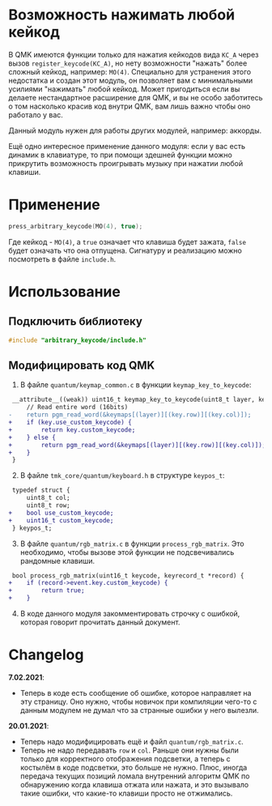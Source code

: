 # Возможность нажимать любой кейкод

В QMK имеются функции только для нажатия кейкодов вида `KC_A` через вызов `register_keycode(KC_A)`, но нету возможности "нажать" более сложный кейкод, например: `MO(4)`. Специально для устранения этого недостатка и создан этот модуль, он позволяет вам с минимальными усилиями "нажимать" любой кейкод. Может пригодиться если вы делаете нестандартное расширение для QMK, и вы не особо заботитесь о том насколько красив код внутри QMK, вам лишь важно чтобы оно работало у вас.

Данный модуль нужен для работы других модулей, например: аккорды.

Ещё одно интересное применение данного модуля: если у вас есть динамик в клавиатуре, то при помощи здешней функции можно прикрутить возможность проигрывать музыку при нажатии любой клавиши.

# Применение

```c
press_arbitrary_keycode(MO(4), true);
```

Где кейкод - `MO(4)`, а `true` означает что клавиша будет зажата, `false` будет означать что она отпущена. Сигнатуру и реализацию можно посмотреть в файле `include.h`.

# Использование

## Подключить библиотеку

```c
#include "arbitrary_keycode/include.h"
```

## Модифицировать код QMK

1. В файле `quantum/keymap_common.c` в функции `keymap_key_to_keycode`:
```diff
 __attribute__((weak)) uint16_t keymap_key_to_keycode(uint8_t layer, keypos_t key) {
     // Read entire word (16bits)
-    return pgm_read_word(&keymaps[(layer)][(key.row)][(key.col)]);
+    if (key.use_custom_keycode) {
+        return key.custom_keycode;
+    } else {
+        return pgm_read_word(&keymaps[(layer)][(key.row)][(key.col)]);
+    }
 }
```

2. В файле `tmk_core/quantum/keyboard.h` в структуре `keypos_t`:
```diff
 typedef struct {
     uint8_t col;
     uint8_t row;
+    bool use_custom_keycode;
+    uint16_t custom_keycode;
 } keypos_t;
```

3. В файле `quantum/rgb_matrix.c` в функции `process_rgb_matrix`. Это необходимо, чтобы вызове этой функции не подсвечивались рандомные клавиши.
```diff
 bool process_rgb_matrix(uint16_t keycode, keyrecord_t *record) {
+    if (record->event.key.custom_keycode) {
+        return true;
+    }
```

4. В коде данного модуля закомментировать строчку с ошибкой, которая говорит прочитать данный документ.

# Changelog

**7.02.2021**:
* Теперь в коде есть сообщение об ошибке, которое направляет на эту страницу. Оно нужно, чтобы новичок при компиляции чего-то с данным модулем не думал что за странные ошибки у него вылезли.

**20.01.2021**:
* Теперь надо модифицировать ещё и файл `quantum/rgb_matrix.c`.
* Теперь не надо передавать `row` и `col`. Раньше они нужны были только для корректного отображения подсветки, а теперь с костылём в коде подсветки, это больше не нужно. Плюс, иногда передача текущих позиций ломала внутренний алгоритм QMK по обнаружению когда клавиша отжата или нажата, и это вызывало такие ошибки, что какие-то клавиши просто не отжимались.

